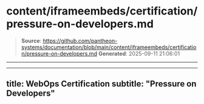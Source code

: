 # content/iframeembeds/certification/pressure-on-developers.md

> **Source**: https://github.com/pantheon-systems/documentation/blob/main/content/iframeembeds/certification/pressure-on-developers.md
> **Generated**: 2025-09-11 21:06:01

---

---
title: WebOps Certification
subtitle: "Pressure on Developers"
---

<Partial file="certification-guide/pressure-on-developers.md" />
